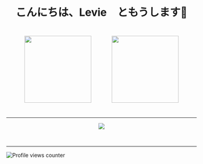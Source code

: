 <h1 align="center">こんにちは、Levie　ともうします👋</h1>
<p align="center">
	<img src="https://github-readme-stats.vercel.app/api?username=Naht911&show_icons=true&count_private=true&hide_border=true&theme=tokyonight&locale=ja" align="center" style="height: 177px; padding: 25px" />
	<img src="https://github-readme-stats.vercel.app/api/top-langs/?username=Naht911&hide_border=true&layout=compact&theme=tokyonight&locale=ja" align="center" style="height: 177px; padding: 25px" />
</p>
<hr>
<p align="center">
	<img src="https://github-readme-streak-stats.herokuapp.com/?user=naht911&theme=github-dark-blue&date_format=%5BY.%5Dn.j&locale=ja" align="center"/>

</p>
<br />
<hr>

![Profile views counter](https://komarev.com/ghpvc/?username=Naht911&&style=for-the-badge&label=LEVIE%27s+VIEWS&color=70a5fd)
